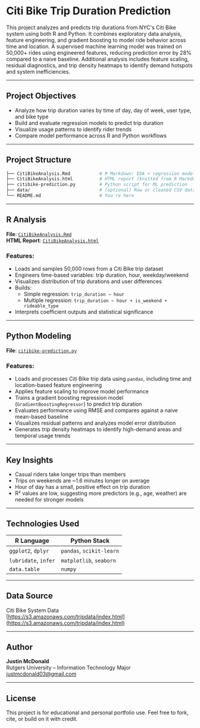 # Citi Bike Trip Duration Prediction

This project analyzes and predicts trip durations from NYC's Citi Bike system using both R and Python. It combines exploratory data analysis, feature engineering, and gradient boosting to model ride behavior across time and location. A supervised machine learning model was trained on 50,000+ rides using engineered features, reducing prediction error by 28% compared to a naive baseline. Additional analysis includes feature scaling, residual diagnostics, and trip density heatmaps to identify demand hotspots and system inefficiencies.

---

## Project Objectives

- Analyze how trip duration varies by time of day, day of week, user type, and bike type
- Build and evaluate regression models to predict trip duration
- Visualize usage patterns to identify rider trends
- Compare model performance across R and Python workflows

---

## Project Structure

```bash
├── CitiBikeAnalysis.Rmd           # R Markdown: EDA + regression models
├── CitiBikeAnalysis.html          # HTML report (knitted from R Markdown)
├── citibike-prediction.py         # Python script for ML prediction
├── data/                          # (optional) Raw or cleaned CSV data
└── README.md                      # You're here
```

---

## R Analysis

**File**: [`CitiBikeAnalysis.Rmd`](CitiBikeAnalysis.Rmd)  
**HTML Report**: [`CitiBikeAnalysis.html`](CitiBikeAnalysis.html)

### Features:
- Loads and samples 50,000 rows from a Citi Bike trip dataset
- Engineers time-based variables: trip duration, hour, weekday/weekend
- Visualizes distribution of trip durations and user differences
- Builds:
  - Simple regression: `trip_duration ~ hour`
  - Multiple regression: `trip_duration ~ hour + is_weekend + rideable_type`
- Interprets coefficient outputs and statistical significance

---

## Python Modeling

**File**: [`citibike-prediction.py`](citibike-prediction.py)

### Features:
- Loads and processes Citi Bike trip data using `pandas`, including time and location-based feature engineering
- Applies feature scaling to improve model performance
- Trains a gradient boosting regression model (`GradientBoostingRegressor`) to predict trip duration
- Evaluates performance using RMSE and compares against a naive mean-based baseline
- Visualizes residual patterns and analyzes model error distribution
- Generates trip density heatmaps to identify high-demand areas and temporal usage trends

---

## Key Insights

- Casual riders take longer trips than members
- Trips on weekends are ~1.6 minutes longer on average
- Hour of day has a small, positive effect on trip duration
- R² values are low, suggesting more predictors (e.g., age, weather) are needed for stronger models

---

## Technologies Used

| R Language             | Python Stack             |
|------------------------|--------------------------|
| `ggplot2`, `dplyr`     | `pandas`, `scikit-learn` |
| `lubridate`, `infer`   | `matplotlib`, `seaborn`  |
| `data.table`           | `numpy`                  |

---

## Data Source

Citi Bike System Data  
[https://s3.amazonaws.com/tripdata/index.html](https://s3.amazonaws.com/tripdata/index.html)

---

## Author

**Justin McDonald**  
Rutgers University – Information Technology Major  
justmcdonald03@gmail.com

---

## License

This project is for educational and personal portfolio use. Feel free to fork, cite, or build on it with credit.
